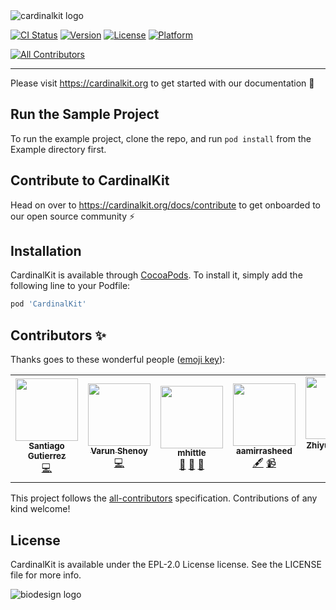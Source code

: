 <img src="https://github.com/CardinalKit/CardinalKit/blob/master/CardinalKit-Web-Assets/header.png?raw=true" alt="cardinalkit logo">

[![CI Status](https://img.shields.io/travis/ssgutierrez42/CardinalKit.svg?style=flat)](https://travis-ci.org/ssgutierrez42/CardinalKit)
[![Version](https://img.shields.io/cocoapods/v/CardinalKit.svg?style=flat)](https://cocoapods.org/pods/CardinalKit)
[![License](https://img.shields.io/cocoapods/l/CardinalKit.svg?style=flat)](https://cocoapods.org/pods/CardinalKit)
[![Platform](https://img.shields.io/cocoapods/p/CardinalKit.svg?style=flat)](https://cocoapods.org/pods/CardinalKit)
<!-- ALL-CONTRIBUTORS-BADGE:START - Do not remove or modify this section -->
[![All Contributors](https://img.shields.io/badge/all_contributors-5-orange.svg?style=flat-square)](#contributors-)
<!-- ALL-CONTRIBUTORS-BADGE:END --> 

---

Please visit https://cardinalkit.org to get started with our documentation 🙌

## Run the Sample Project

To run the example project, clone the repo, and run `pod install` from the Example directory first.

## Contribute to CardinalKit

Head on over to https://cardinalkit.org/docs/contribute to get onboarded to our open source community ⚡️ 

## Installation

CardinalKit is available through [CocoaPods](https://cocoapods.org). To install
it, simply add the following line to your Podfile:

```ruby
pod 'CardinalKit'
```

## Contributors ✨

Thanks goes to these wonderful people ([emoji key](https://allcontributors.org/docs/en/emoji-key)):

<!-- ALL-CONTRIBUTORS-LIST:START - Do not remove or modify this section -->
<!-- prettier-ignore-start -->
<!-- markdownlint-disable -->
<table>
  <tr>
    <td align="center"><a href="http://gutierrezsantiago.com"><img src="https://avatars2.githubusercontent.com/u/5482213?v=4" width="100px;" alt=""/><br /><sub><b>Santiago Gutierrez</b></sub></a><br /><a href="https://github.com/CardinalKit/CardinalKit/commits?author=ssgutierrez42" title="Code">💻</a></td>
    <td align="center"><a href="http://varunshenoy.com"><img src="https://avatars3.githubusercontent.com/u/10859091?v=4" width="100px;" alt=""/><br /><sub><b>Varun Shenoy</b></sub></a><br /><a href="https://github.com/CardinalKit/CardinalKit/commits?author=varunshenoy" title="Code">💻</a></td>
    <td align="center"><a href="https://github.com/mhittle"><img src="https://avatars1.githubusercontent.com/u/1742619?v=4" width="100px;" alt=""/><br /><sub><b>mhittle</b></sub></a><br /><a href="#ideas-mhittle" title="Ideas, Planning, & Feedback">🤔</a> <a href="#maintenance-mhittle" title="Maintenance">🚧</a> <a href="#projectManagement-mhittle" title="Project Management">📆</a></td>
    <td align="center"><a href="https://github.com/aamirrasheed"><img src="https://avatars3.githubusercontent.com/u/7892721?v=4" width="100px;" alt=""/><br /><sub><b>aamirrasheed</b></sub></a><br /><a href="#content-aamirrasheed" title="Content">🖋</a> <a href="#video-aamirrasheed" title="Videos">📹</a></td>
    <td align="center"><a href="http://apollozhu.github.io/en"><img src="https://avatars1.githubusercontent.com/u/10842684?v=4" width="100px;" alt=""/><br /><sub><b>Zhiyu Zhu/朱智语</b></sub></a><br /><a href="https://github.com/CardinalKit/CardinalKit/commits?author=ApolloZhu" title="Code">💻</a></td>
  </tr>
</table>

<!-- markdownlint-enable -->
<!-- prettier-ignore-end -->
<!-- ALL-CONTRIBUTORS-LIST:END -->

This project follows the [all-contributors](https://github.com/all-contributors/all-contributors) specification. Contributions of any kind welcome!

## License

CardinalKit is available under the EPL-2.0 License license. See the LICENSE file for more info.


<img src="https://github.com/CardinalKit/CardinalKit/blob/master/CardinalKit-Web-Assets/footer.png?raw=true" alt="biodesign logo">

